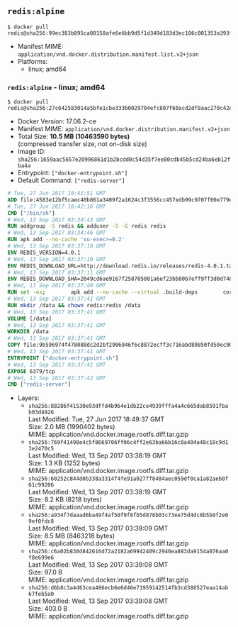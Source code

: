 ## `redis:alpine`

```console
$ docker pull redis@sha256:99ec383b895ca08158afe6e6bb9d5f1d349d183d3ec106c001353a393f61969d
```

-	Manifest MIME: `application/vnd.docker.distribution.manifest.list.v2+json`
-	Platforms:
	-	linux; amd64

### `redis:alpine` - linux; amd64

```console
$ docker pull redis@sha256:27c642583014a5bfe1cbe333b0029704efc807f60acd2df8aac270c42e978eb8
```

-	Docker Version: 17.06.2-ce
-	Manifest MIME: `application/vnd.docker.distribution.manifest.v2+json`
-	Total Size: **10.5 MB (10463590 bytes)**  
	(compressed transfer size, not on-disk size)
-	Image ID: `sha256:1659aac5657e20996861d1b2bcdd0c54d35f7ee80cdb45b5cd24ba6eb12fba4a`
-	Entrypoint: `["docker-entrypoint.sh"]`
-	Default Command: `["redis-server"]`

```dockerfile
# Tue, 27 Jun 2017 18:41:51 GMT
ADD file:4583e12bf5caec40b861a3409f2a1624c3f3556cc457edb99c9707f00e779e45 in / 
# Tue, 27 Jun 2017 18:42:16 GMT
CMD ["/bin/sh"]
# Wed, 13 Sep 2017 03:34:43 GMT
RUN addgroup -S redis && adduser -S -G redis redis
# Wed, 13 Sep 2017 03:34:46 GMT
RUN apk add --no-cache 'su-exec>=0.2'
# Wed, 13 Sep 2017 03:37:10 GMT
ENV REDIS_VERSION=4.0.1
# Wed, 13 Sep 2017 03:37:10 GMT
ENV REDIS_DOWNLOAD_URL=http://download.redis.io/releases/redis-4.0.1.tar.gz
# Wed, 13 Sep 2017 03:37:11 GMT
ENV REDIS_DOWNLOAD_SHA=2049cd6ae9167f258705081a6ef23bb80b7eff9ff3d0d7481e89510f27457591
# Wed, 13 Sep 2017 03:37:40 GMT
RUN set -ex; 		apk add --no-cache --virtual .build-deps 		coreutils 		gcc 		linux-headers 		make 		musl-dev 	; 		wget -O redis.tar.gz "$REDIS_DOWNLOAD_URL"; 	echo "$REDIS_DOWNLOAD_SHA *redis.tar.gz" | sha256sum -c -; 	mkdir -p /usr/src/redis; 	tar -xzf redis.tar.gz -C /usr/src/redis --strip-components=1; 	rm redis.tar.gz; 		grep -q '^#define CONFIG_DEFAULT_PROTECTED_MODE 1$' /usr/src/redis/src/server.h; 	sed -ri 's!^(#define CONFIG_DEFAULT_PROTECTED_MODE) 1$!\1 0!' /usr/src/redis/src/server.h; 	grep -q '^#define CONFIG_DEFAULT_PROTECTED_MODE 0$' /usr/src/redis/src/server.h; 		make -C /usr/src/redis -j "$(nproc)"; 	make -C /usr/src/redis install; 		rm -r /usr/src/redis; 		apk del .build-deps
# Wed, 13 Sep 2017 03:37:41 GMT
RUN mkdir /data && chown redis:redis /data
# Wed, 13 Sep 2017 03:37:41 GMT
VOLUME [/data]
# Wed, 13 Sep 2017 03:37:41 GMT
WORKDIR /data
# Wed, 13 Sep 2017 03:37:41 GMT
COPY file:9b596974f478088dc2d2bf2906046f6c8872ecff3c716abd89850fd50ec90c47 in /usr/local/bin/ 
# Wed, 13 Sep 2017 03:37:41 GMT
ENTRYPOINT ["docker-entrypoint.sh"]
# Wed, 13 Sep 2017 03:37:41 GMT
EXPOSE 6379/tcp
# Wed, 13 Sep 2017 03:37:42 GMT
CMD ["redis-server"]
```

-	Layers:
	-	`sha256:88286f41530e93dffd4b964e1db22ce4939fffa4a4c665dab8591fbab03d4926`  
		Last Modified: Tue, 27 Jun 2017 18:49:37 GMT  
		Size: 2.0 MB (1990402 bytes)  
		MIME: application/vnd.docker.image.rootfs.diff.tar.gzip
	-	`sha256:769f41498e4c5f8669706ff06c4ff2e63ba66b16c8a404a48c18c9d13e2470c5`  
		Last Modified: Wed, 13 Sep 2017 03:38:19 GMT  
		Size: 1.3 KB (1252 bytes)  
		MIME: application/vnd.docker.image.rootfs.diff.tar.gzip
	-	`sha256:60252c844d0b338a3314f4fe91a027ff8484aec059df0ca1a82aeb0f61c99206`  
		Last Modified: Wed, 13 Sep 2017 03:38:19 GMT  
		Size: 8.2 KB (8218 bytes)  
		MIME: application/vnd.docker.image.rootfs.diff.tar.gzip
	-	`sha256:a934f7daaad6ba49f4af50f9f8fb5d878b03c73ee75d4dc8b5b9f2e09ef0fdc8`  
		Last Modified: Wed, 13 Sep 2017 03:39:09 GMT  
		Size: 8.5 MB (8463218 bytes)  
		MIME: application/vnd.docker.image.rootfs.diff.tar.gzip
	-	`sha256:c6a02b830d842616d72a2182a69942409c2940ea883da9154a076aa0f8e699e6`  
		Last Modified: Wed, 13 Sep 2017 03:39:08 GMT  
		Size: 97.0 B  
		MIME: application/vnd.docker.image.rootfs.diff.tar.gzip
	-	`sha256:d6b8c3a4d63cea486ecb6e6d46e71959142514fb3cd388527eaa14ab67feb5a0`  
		Last Modified: Wed, 13 Sep 2017 03:39:08 GMT  
		Size: 403.0 B  
		MIME: application/vnd.docker.image.rootfs.diff.tar.gzip
